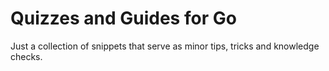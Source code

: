 # Quizzes and Guides for Go

Just a collection of snippets that serve as minor tips, tricks and knowledge checks.